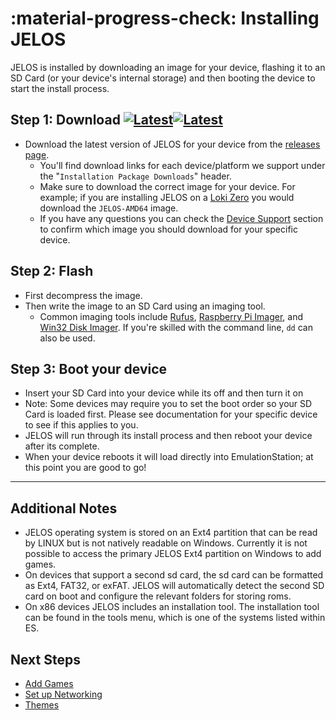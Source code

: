 # :material-progress-check: Installing JELOS

JELOS is installed by downloading an image for your device, flashing it to an SD Card (or your device's internal storage) and then booting the device to start the install process.

## Step 1: Download [![Latest](https://img.shields.io/github/release/JustEnoughLinuxOS/distribution.svg?labelColor=111111&color=5998FF&label=Latest&style=flat#only-light)](https://github.com/JustEnoughLinuxOS/distribution/releases/latest)[![Latest](https://img.shields.io/github/release/JustEnoughLinuxOS/distribution.svg?labelColor=dddddd&color=5998FF&label=Latest&style=flat#only-dark)](https://github.com/JustEnoughLinuxOS/distribution/releases/latest)

* Download the latest version of JELOS for your device from the [releases page](https://github.com/JustEnoughLinuxOS/distribution/releases/latest).
    * You'll find download links for each device/platform we support under the "`Installation Package Downloads`" header.
    * Make sure to download the correct image for your device.  For example; if you are installing JELOS on a [Loki Zero](../devices/ayn/loki-zero.md) you would download the `JELOS-AMD64` image.
    * If you have any questions you can check the [Device Support](../devices/index.md) section to confirm which image you should download for your specific device.

## Step 2: Flash

* First decompress the image.
* Then write the image to an SD Card using an imaging tool.
    * Common imaging tools include [Rufus](https://rufus.ie/), [Raspberry Pi Imager](https://www.raspberrypi.com/software/), and [Win32 Disk Imager](https://sourceforge.net/projects/win32diskimager/).  If you're skilled with the command line, `dd` can also be used.

## Step 3: Boot your device

* Insert your SD Card into your device while its off and then turn it on
* Note: Some devices may require you to set the boot order so your SD Card is loaded first.  Please see documentation for your specific device to see if this applies to you.
* JELOS will run through its install process and then reboot your device after its complete.
* When your device reboots it will load directly into EmulationStation; at this point you are good to go!

---

## Additional Notes

* JELOS operating system is stored on an Ext4 partition that can be read by LINUX but is not natively readable on Windows. Currently it is not possible to access the primary JELOS Ext4 partition on Windows to add games.
* On devices that support a second sd card, the sd card can be formatted as Ext4, FAT32, or exFAT. JELOS will automatically detect the second SD card on boot and configure the relevant folders for storing roms.
* On x86 devices JELOS includes an installation tool.  The installation tool can be found in the tools menu, which is one of the systems listed within ES.

## Next Steps

* [Add Games](/play/add-games)
* [Set up Networking](/configure/networking)
* [Themes](/configure/themes)